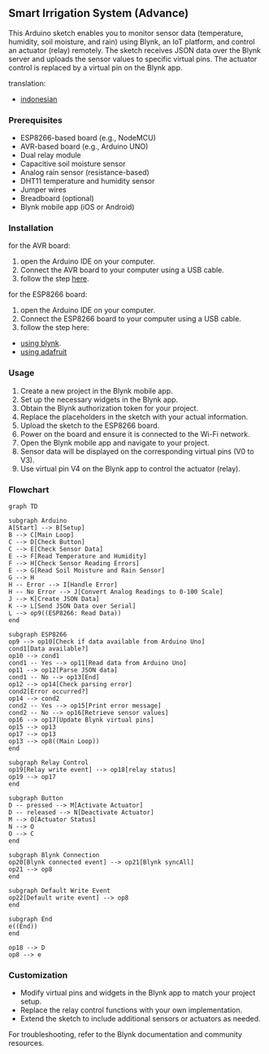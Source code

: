 ## Smart Irrigation System (Advance)

This Arduino sketch enables you to monitor sensor data (temperature, humidity, soil moisture, and rain) using Blynk, an IoT platform, and control an actuator (relay) remotely. The sketch receives JSON data over the Blynk server and uploads the sensor values to specific virtual pins. The actuator control is replaced by a virtual pin on the Blynk app.

translation:
- [indonesian](https://github.com/1999AZZAR/Smart-Irrigation-System/blob/master/code/advance/readme_id.md)

### Prerequisites

- ESP8266-based board (e.g., NodeMCU)
- AVR-based board (e.g., Arduino UNO)
- Dual relay module
- Capacitive soil moisture sensor
- Analog rain sensor (resistance-based)
- DHT11 temperature and humidity sensor
- Jumper wires
- Breadboard (optional)
- Blynk mobile app (iOS or Android)

### Installation

for the AVR board:

1. open the Arduino IDE on your computer.
2. Connect the AVR board to your computer using a USB cable.
3. follow the step [here](https://github.com/1999AZZAR/Smart-Irrigation-System/blob/master/code/advance/code1/readme.md).

for the ESP8266 board:

1. open the Arduino IDE on your computer.
2. Connect the ESP8266 board to your computer using a USB cable.
3. follow the step here:

- [using blynk](https://github.com/1999AZZAR/Smart-Irrigation-System/blob/master/code/advance/code2/blynk/readme.md).
- [using adafruit](https://github.com/1999AZZAR/Smart-Irrigation-System/blob/master/code/advance/code2/adafruit_io/readme.md)

### Usage

1. Create a new project in the Blynk mobile app.
2. Set up the necessary widgets in the Blynk app.
3. Obtain the Blynk authorization token for your project.
4. Replace the placeholders in the sketch with your actual information.
5. Upload the sketch to the ESP8266 board.
6. Power on the board and ensure it is connected to the Wi-Fi network.
7. Open the Blynk mobile app and navigate to your project.
8. Sensor data will be displayed on the corresponding virtual pins (V0 to V3).
9. Use virtual pin V4 on the Blynk app to control the actuator (relay).

### Flowchart

```mermaid
graph TD

subgraph Arduino
A[Start] --> B[Setup]
B --> C[Main Loop]
C --> D[Check Button]
C --> E[Check Sensor Data]
E --> F[Read Temperature and Humidity]
F --> H[Check Sensor Reading Errors]
E --> G[Read Soil Moisture and Rain Sensor]
G --> H
H -- Error --> I[Handle Error]
H -- No Error --> J[Convert Analog Readings to 0-100 Scale]
J --> K[Create JSON Data]
K --> L[Send JSON Data over Serial]
L --> op9((ESP8266: Read Data))
end

subgraph ESP8266
op9 --> op10[Check if data available from Arduino Uno]
cond1[Data available?]
op10 --> cond1
cond1 -- Yes --> op11[Read data from Arduino Uno]
op11 --> op12[Parse JSON data]
cond1 -- No --> op13[End]
op12 --> op14[Check parsing error]
cond2[Error occurred?]
op14 --> cond2
cond2 -- Yes --> op15[Print error message]
cond2 -- No --> op16[Retrieve sensor values]
op16 --> op17[Update Blynk virtual pins]
op15 --> op13
op17 --> op13
op13 --> op8((Main Loop))
end

subgraph Relay Control
op19[Relay write event] --> op18[relay status]
op19 --> op17
end

subgraph Button
D -- pressed --> M[Activate Actuator]
D -- released --> N[Deactivate Actuator]
M --> O[Actuator Status]
N --> O
O --> C
end

subgraph Blynk Connection
op20[Blynk connected event] --> op21[Blynk syncAll]
op21 --> op8
end

subgraph Default Write Event
op22[Default write event] --> op8
end

subgraph End
e((End))
end

op18 --> D
op8 --> e
```

### Customization

- Modify virtual pins and widgets in the Blynk app to match your project setup.
- Replace the relay control functions with your own implementation.
- Extend the sketch to include additional sensors or actuators as needed.

For troubleshooting, refer to the Blynk documentation and community resources.

